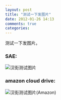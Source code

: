 ```yaml
---
layout: post
title: "测试一下发图片"
date: 2012-01-26 14:13
comments: true
categories: 
---
```

测试一下发图片。

### SAE:
![汉街测试图片](http://nick3-wordpress.stor.sinaapp.com/uploads/2012/01/web.jpg)

### amazon cloud drive:
![汉街测试图片(Amazon)](https://www.amazon.com/clouddrive?downloadById=51505b05-daf7-4b57-9a79-0cbac19222af&attachment=0)